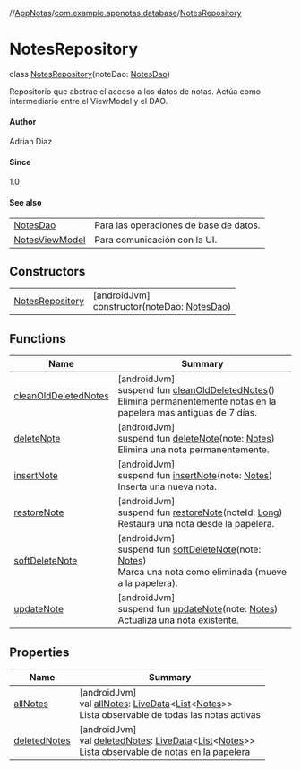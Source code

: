 //[AppNotas](../../../index.md)/[com.example.appnotas.database](../index.md)/[NotesRepository](index.md)

# NotesRepository

class [NotesRepository](index.md)(noteDao: [NotesDao](../-notes-dao/index.md))

Repositorio que abstrae el acceso a los datos de notas. Actúa como intermediario entre el ViewModel y el DAO.

#### Author

Adrian Diaz

#### Since

1.0

#### See also

| | |
|---|---|
| [NotesDao](../-notes-dao/index.md) | Para las operaciones de base de datos. |
| [NotesViewModel](../-notes-view-model/index.md) | Para comunicación con la UI. |

## Constructors

| | |
|---|---|
| [NotesRepository](-notes-repository.md) | [androidJvm]<br>constructor(noteDao: [NotesDao](../-notes-dao/index.md)) |

## Functions

| Name | Summary |
|---|---|
| [cleanOldDeletedNotes](clean-old-deleted-notes.md) | [androidJvm]<br>suspend fun [cleanOldDeletedNotes](clean-old-deleted-notes.md)()<br>Elimina permanentemente notas en la papelera más antiguas de 7 días. |
| [deleteNote](delete-note.md) | [androidJvm]<br>suspend fun [deleteNote](delete-note.md)(note: [Notes](../-notes/index.md))<br>Elimina una nota permanentemente. |
| [insertNote](insert-note.md) | [androidJvm]<br>suspend fun [insertNote](insert-note.md)(note: [Notes](../-notes/index.md))<br>Inserta una nueva nota. |
| [restoreNote](restore-note.md) | [androidJvm]<br>suspend fun [restoreNote](restore-note.md)(noteId: [Long](https://kotlinlang.org/api/latest/jvm/stdlib/kotlin-stdlib/kotlin/-long/index.html))<br>Restaura una nota desde la papelera. |
| [softDeleteNote](soft-delete-note.md) | [androidJvm]<br>suspend fun [softDeleteNote](soft-delete-note.md)(note: [Notes](../-notes/index.md))<br>Marca una nota como eliminada (mueve a la papelera). |
| [updateNote](update-note.md) | [androidJvm]<br>suspend fun [updateNote](update-note.md)(note: [Notes](../-notes/index.md))<br>Actualiza una nota existente. |

## Properties

| Name | Summary |
|---|---|
| [allNotes](all-notes.md) | [androidJvm]<br>val [allNotes](all-notes.md): [LiveData](https://developer.android.com/reference/kotlin/androidx/lifecycle/LiveData.html)&lt;[List](https://kotlinlang.org/api/latest/jvm/stdlib/kotlin-stdlib/kotlin.collections/-list/index.html)&lt;[Notes](../-notes/index.md)&gt;&gt;<br>Lista observable de todas las notas activas |
| [deletedNotes](deleted-notes.md) | [androidJvm]<br>val [deletedNotes](deleted-notes.md): [LiveData](https://developer.android.com/reference/kotlin/androidx/lifecycle/LiveData.html)&lt;[List](https://kotlinlang.org/api/latest/jvm/stdlib/kotlin-stdlib/kotlin.collections/-list/index.html)&lt;[Notes](../-notes/index.md)&gt;&gt;<br>Lista observable de notas en la papelera |
